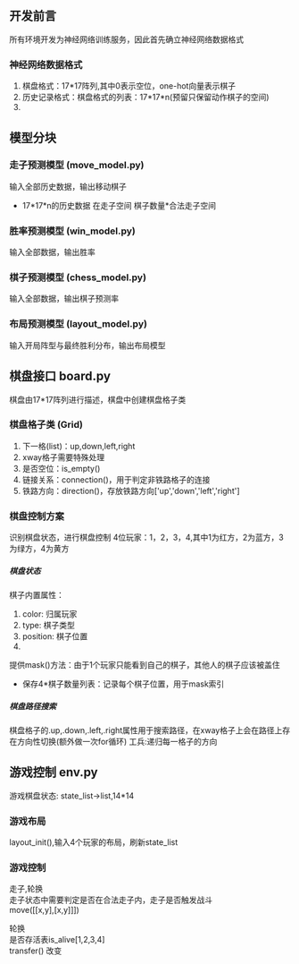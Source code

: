 
## 开发前言
所有环境开发为神经网络训练服务，因此首先确立神经网络数据格式
### 神经网络数据格式
1. 棋盘格式：17*17阵列,其中0表示空位，one-hot向量表示棋子
2. 历史记录格式：棋盘格式的列表：17\*17\*n(预留只保留动作棋子的空间)
3. 


## 模型分块
### 走子预测模型 (move_model.py)
输入全部历史数据，输出移动棋子
* 17\*17\*n的历史数据 在走子空间 棋子数量*合法走子空间
### 胜率预测模型 (win_model.py)
输入全部数据，输出胜率
### 棋子预测模型 (chess_model.py)
输入全部数据，输出棋子预测率
### 布局预测模型 (layout_model.py)
输入开局阵型与最终胜利分布，输出布局模型

## 棋盘接口 board.py
棋盘由17*17阵列进行描述，棋盘中创建棋盘格子类
### 棋盘格子类 (Grid)
1. 下一格(list)：up,down,left,right
2. xway格子需要特殊处理
2. 是否空位：is_empty()
3. 链接关系：connection()，用于判定非铁路格子的连接
4. 铁路方向：direction()，存放铁路方向['up','down','left','right']

### 棋盘控制方案
识别棋盘状态，进行棋盘控制
4位玩家：1，2，3，4,其中1为红方，2为蓝方，3为绿方，4为黄方
##### 棋盘状态
棋子内置属性：
1. color: 归属玩家
2. type: 棋子类型
3. position: 棋子位置
4. 
提供mask()方法：由于1个玩家只能看到自己的棋子，其他人的棋子应该被盖住
* 保存4*棋子数量列表：记录每个棋子位置，用于mask索引


##### 棋盘路径搜索
棋盘格子的.up,.down,.left,.right属性用于搜索路径，在xway格子上会在路径上存在方向性切换(额外做一次for循环)
工兵:递归每一格子的方向




## 游戏控制 env.py
游戏棋盘状态: state_list->list,14*14

### 游戏布局
 layout_init(),输入4个玩家的布局，刷新state_list

### 游戏控制
走子,轮换 \
走子状态中需要判定是否在合法走子内，走子是否触发战斗  \
move([[x,y],[x,y]]])


轮换 \
是否存活表is_alive[1,2,3,4] \
transfer() 改变






